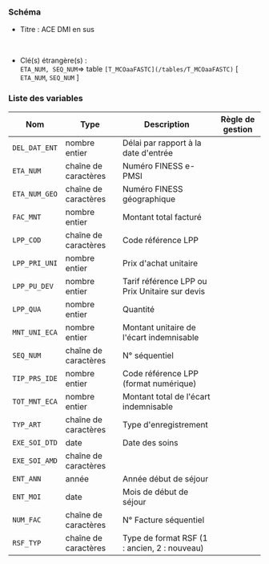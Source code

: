 ### Schéma


- Titre : ACE DMI en sus
<br />



- Clé(s) étrangère(s) : <br />
`ETA_NUM, SEQ_NUM`=> table `[T_MCOaaFASTC](/tables/T_MCOaaFASTC)` [ `ETA_NUM`, `SEQ_NUM` ]<br />

 
### Liste des variables

Nom | Type | Description | Règle de gestion
-|-|-|-
`DEL_DAT_ENT`| nombre entier |Délai par rapport à la date d'entrée||
`ETA_NUM`| chaîne de caractères |Numéro FINESS e-PMSI||
`ETA_NUM_GEO`| chaîne de caractères |Numéro FINESS géographique||
`FAC_MNT`| nombre entier |Montant total facturé||
`LPP_COD`| chaîne de caractères |Code référence LPP||
`LPP_PRI_UNI`| nombre entier |Prix d'achat unitaire||
`LPP_PU_DEV`| nombre entier |Tarif référence LPP ou Prix Unitaire sur devis||
`LPP_QUA`| nombre entier |Quantité||
`MNT_UNI_ECA`| nombre entier |Montant unitaire de l'écart indemnisable||
`SEQ_NUM`| chaîne de caractères |N° séquentiel||
`TIP_PRS_IDE`| nombre entier |Code référence LPP (format numérique)||
`TOT_MNT_ECA`| nombre entier |Montant total de l'écart indemnisable||
`TYP_ART`| chaîne de caractères |Type d'enregistrement||
`EXE_SOI_DTD`| date |Date des soins||
`EXE_SOI_AMD`| chaîne de caractères |||
`ENT_ANN`| année |Année début de séjour||
`ENT_MOI`| date |Mois de début de séjour||
`NUM_FAC`| chaîne de caractères |N° Facture séquentiel||
`RSF_TYP`| chaîne de caractères |Type de format RSF (1 : ancien, 2 : nouveau)||